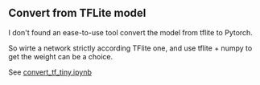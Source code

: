 ## Convert from TFLite model

I don't found an ease-to-use tool  convert the model from tflite to Pytorch. <br/>

So wirte a network strictly according TFlite one, and use tflite + numpy to get the weight can be a choice. <br/>

See [convert_tf_tiny.ipynb](./convert_tf_tiny.ipynb)
